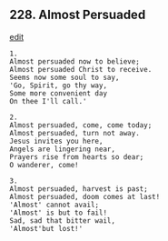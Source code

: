 
## 228.  Almost Persuaded
[edit](https://docs.google.com/document/d/1wHtnHOu8J_7rWjTFxQqX%2DsIJKNaAZNw9/edit?mode=html)




    1.
    Almost persuaded now to believe; 
    Almost persuaded Christ to receive. 
    Seems now some soul to say, 
    'Go, Spirit, go thy way, 
    Some more convenient day 
    On thee I'll call.' 

    2.
    Almost persuaded, come, come today; 
    Almost persuaded, turn not away. 
    Jesus invites you here, 
    Angels are lingering near, 
    Prayers rise from hearts so dear; 
    O wanderer, come! 

    3.
    Almost persuaded, harvest is past; 
    Almost persuaded, doom comes at last! 
    'Almost' cannot avail; 
    'Almost' is but to fail! 
    Sad, sad that bitter wail, 
    'Almost'but lost!'
